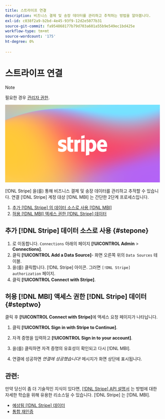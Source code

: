```yaml
---
title: 스트라이프 연결
description: 비즈니스 결제 및 송장 데이터를 관리하고 추적하는 방법을 알아봅니다.
exl-id: c038f2a9-b2bd-4e45-93f9-12d2e5077b31
source-git-commit: fa954868177b79d703a601a55b9e549ec1bd425e
workflow-type: tm+mt
source-wordcount: '175'
ht-degree: 0%

---
```


# 스트라이프 연결

>[!NOTE]
>
>필요한 경우 [관리자 권한](../../../administrator/user-management/user-management.md).

![](../../../assets/stripe-logo.png)

[!DNL Stripe] 을(를) 통해 비즈니스 결제 및 송장 데이터를 관리하고 추적할 수 있습니다. 연결 [!DNL Stripe] 계정 대상 [!DNL MBI] 는 간단한 2단계 프로세스입니다.

1. [추가 [!DNL Stripe] 의 데이터 소스로 사용 [!DNL MBI]](#stepone)
1. [허용 [!DNL MBI] 액세스 권한 [!DNL Stripe] 데이터](#steptwo)

## 추가 [!DNL Stripe] 데이터 소스로 사용 {#stepone}

1. 로 이동합니다. `Connections` 아래의 페이지 **[!UICONTROL Admin** > **Connections]**.
1. 클릭 **[!UICONTROL Add a Data Source]**- 화면 오른쪽 위의 `Data Sources` 테이블.
1. 을(를) 클릭합니다. [!DNL Stripe] 아이콘. 그러면 `[!DNL Stripe] authorization` 페이지.
1. 클릭 **[!UICONTROL Connect with Stripe]**.

## 허용 [!DNL MBI] 액세스 권한 [!DNL Stripe] 데이터 {#steptwo}

클릭 후 **[!UICONTROL Connect with Stripe]**&#x200B;에 액세스 요청 페이지가 나타납니다.

1. 클릭 **[!UICONTROL Sign in with Stripe to Continue]**.

1. 자격 증명을 입력하고 **[!UICONTROL Sign in to your account]**.

1. 을(를) 클릭하면 자격 증명의 유효성이 확인되고 다시 [!DNL MBI].

1. 연결에 성공하면 *연결에 성공했습니다!* 메시지가 화면 상단에 표시됩니다.

## 관련:

만약 당신이 좀 더 기술적인 지식이 있다면, [[!DNL Stripe] API 설명서](https://stripe.com/docs/api) 는 방법에 대한 자세한 학습을 위해 유용한 리소스일 수 있습니다. [!DNL Stripe] 는 [!DNL MBI].

* [예상됨 [!DNL Stripe] 데이터](../integrations/stripe-data.md)
* [통합 재인증](https://experienceleague.adobe.com/docs/commerce-knowledge-base/kb/how-to/mbi-reauthenticating-integrations.html?lang=en)
